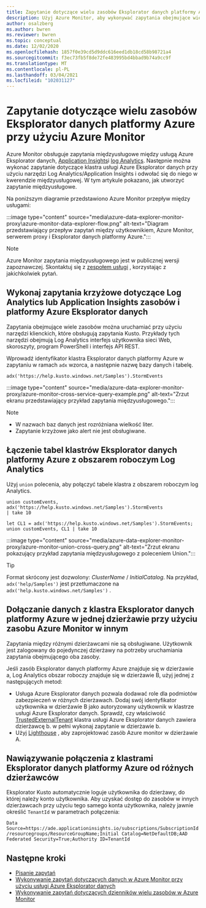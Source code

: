 ```yaml
---
title: Zapytanie dotyczące wielu zasobów Eksplorator danych platformy Azure przy użyciu Azure Monitor
description: Użyj Azure Monitor, aby wykonywać zapytania obejmujące wiele produktów między usługą Azure Eksplorator danych, obszarami roboczymi Log Analytics i klasycznymi aplikacjami Application Insights w Azure Monitor.
author: osalzberg
ms.author: bwren
ms.reviewer: bwren
ms.topic: conceptual
ms.date: 12/02/2020
ms.openlocfilehash: 1857f0e39cd5d9ddc616eed1db18cd58b98721a4
ms.sourcegitcommit: f3ec73fb5f8de72fe483995bd4bbad9b74a9cc9f
ms.translationtype: MT
ms.contentlocale: pl-PL
ms.lasthandoff: 03/04/2021
ms.locfileid: "102031127"
---
```

# <a name="cross-resource-query-azure-data-explorer-by-using-azure-monitor"></a>Zapytanie dotyczące wielu zasobów Eksplorator danych platformy Azure przy użyciu Azure Monitor
Azure Monitor obsługuje zapytania międzyusługowe między usługą Azure Eksplorator danych, [Application Insights](../app/app-insights-overview.md)i [log Analytics](../logs/data-platform-logs.md). Następnie można wykonać zapytanie dotyczące klastra usługi Azure Eksplorator danych przy użyciu narzędzi Log Analytics/Application Insights i odwołać się do niego w kwerendzie międzyusługowej. W tym artykule pokazano, jak utworzyć zapytanie międzyusługowe.

Na poniższym diagramie przedstawiono Azure Monitor przepływ między usługami:

:::image type="content" source="media\azure-data-explorer-monitor-proxy\azure-monitor-data-explorer-flow.png" alt-text="Diagram przedstawiający przepływ zapytań między użytkownikiem, Azure Monitor, serwerem proxy i Eksplorator danych platformy Azure.":::

>[!NOTE]
> Azure Monitor zapytania międzyusługowego jest w publicznej wersji zapoznawczej. Skontaktuj się z [zespołem usługi](mailto:ADXProxy@microsoft.com) , korzystając z jakichkolwiek pytań.

## <a name="cross-query-your-log-analytics-or-application-insights-resources-and-azure-data-explorer"></a>Wykonaj zapytania krzyżowe dotyczące Log Analytics lub Application Insights zasobów i platformy Azure Eksplorator danych

Zapytania obejmujące wiele zasobów można uruchamiać przy użyciu narzędzi klienckich, które obsługują zapytania Kusto. Przykłady tych narzędzi obejmują Log Analytics interfejs użytkownika sieci Web, skoroszyty, program PowerShell i interfejs API REST.

Wprowadź identyfikator klastra Eksplorator danych platformy Azure w zapytaniu w ramach `adx` wzorca, a następnie nazwę bazy danych i tabelę.

```kusto
adx('https://help.kusto.windows.net/Samples').StormEvents
```
:::image type="content" source="media/azure-data-explorer-monitor-proxy/azure-monitor-cross-service-query-example.png" alt-text="Zrzut ekranu przedstawiający przykład zapytania międzyusługowego.":::

> [!NOTE]
>* W nazwach baz danych jest rozróżniana wielkość liter.
>* Zapytanie krzyżowe jako alert nie jest obsługiwane.

## <a name="combine-azure-data-explorer-cluster-tables-with-a-log-analytics-workspace"></a>Łączenie tabel klastrów Eksplorator danych platformy Azure z obszarem roboczym Log Analytics

Użyj `union` polecenia, aby połączyć tabele klastra z obszarem roboczym log Analytics.

```kusto
union customEvents, adx('https://help.kusto.windows.net/Samples').StormEvents
| take 10
```
```kusto
let CL1 = adx('https://help.kusto.windows.net/Samples').StormEvents;
union customEvents, CL1 | take 10
```
:::image type="content" source="media/azure-data-explorer-monitor-proxy/azure-monitor-union-cross-query.png" alt-text="Zrzut ekranu pokazujący przykład zapytania międzyusługowego z poleceniem Union.":::

> [!Tip]
> Format skrócony jest dozwolony: *ClusterName* / *InitialCatalog*. Na przykład, `adx('help/Samples')` jest przetłumaczone na `adx('help.kusto.windows.net/Samples')` .

## <a name="join-data-from-an-azure-data-explorer-cluster-in-one-tenant-with-an-azure-monitor-resource-in-another"></a>Dołączanie danych z klastra Eksplorator danych platformy Azure w jednej dzierżawie przy użyciu zasobu Azure Monitor w innym

Zapytania między różnymi dzierżawcami nie są obsługiwane. Użytkownik jest zalogowany do pojedynczej dzierżawy na potrzeby uruchamiania zapytania obejmującego oba zasoby.

Jeśli zasób Eksplorator danych platformy Azure znajduje się w dzierżawie a, Log Analytics obszar roboczy znajduje się w dzierżawie B, użyj jednej z następujących metod:

*  Usługa Azure Eksplorator danych pozwala dodawać role dla podmiotów zabezpieczeń w różnych dzierżawach. Dodaj swój identyfikator użytkownika w dzierżawie B jako autoryzowany użytkownik w klastrze usługi Azure Eksplorator danych. Sprawdź, czy właściwość [TrustedExternalTenant](/powershell/module/az.kusto/update-azkustocluster) klastra usługi Azure Eksplorator danych zawiera dzierżawcę b. w pełni wykonaj zapytanie w dzierżawie b.
*  Użyj [Lighthouse](../../lighthouse/index.yml) , aby zaprojektować zasób Azure monitor w dzierżawie A.

## <a name="connect-to-azure-data-explorer-clusters-from-different-tenants"></a>Nawiązywanie połączenia z klastrami Eksplorator danych platformy Azure od różnych dzierżawców

Eksplorator Kusto automatycznie loguje użytkownika do dzierżawy, do której należy konto użytkownika. Aby uzyskać dostęp do zasobów w innych dzierżawcach przy użyciu tego samego konta użytkownika, należy jawnie określić `TenantId` w parametrach połączenia:

`Data Source=https://ade.applicationinsights.io/subscriptions/SubscriptionId/resourcegroups/ResourceGroupName;Initial Catalog=NetDefaultDB;AAD Federated Security=True;Authority ID=TenantId`

## <a name="next-steps"></a>Następne kroki
* [Pisanie zapytań](/azure/data-explorer/write-queries)
* [Wykonywanie zapytań dotyczących danych w Azure Monitor przy użyciu usługi Azure Eksplorator danych](/azure/data-explorer/query-monitor-data)
* [Wykonywanie zapytań dotyczących dzienników wielu zasobów w Azure Monitor](../logs/cross-workspace-query.md)